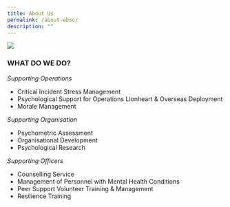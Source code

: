 ```yaml
---
title: About Us
permalink: /about-ebsc/
description: ""
---
```



![](/images/AboutEBSC2.png)

### **WHAT DO WE DO?**

*Supporting Operations*
* Critical Incident Stress Management
* Psychological Support for Operations Lionheart & Overseas Deployment
* Morale Management

*Supporting Organisation*
* Psychometric Assessment
* Organisational Development
* Psychological Research 

*Supporting Officers*
* Counselling Service
* Management of Personnel with Mental Health Conditions
* Peer Support Volunteer Training & Management
* Resilience Training